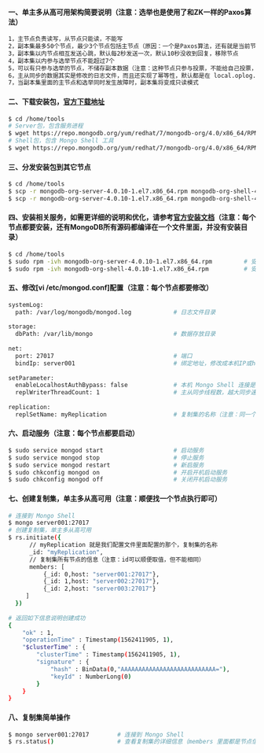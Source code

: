 #### 一、单主多从高可用架构简要说明（注意：选举也是使用了和ZK一样的Paxos算法）
```bash
1，主节点负责读写，从节点只能读，不能写
2，副本集最多50个节点，最少3个节点包括主节点（原因：一个是Paxos算法，还有就是当前节点要向其它节点发送心跳，节点太多，影响效率）
3，副本集以内节点相互发送心跳，默认每2秒发送一次，默认10秒没收到回复，移除节点
4，副本集以内参与选举节点不能超过7个
5，可以有只参与选举的节点，不储存副本数据（注意：这种节点只参与投票，不能给自己投票，不能储存数据）
6，主从同步的数据其实是修改的日志文件，而且还实现了幂等性，默认都是在 local.oplog.rs 数据库里面
7，当副本集里面的主节点和选举同时发生故障时，副本集将变成只读模式
```
#### 二、下载安装包，[官方下载地址](https://www.mongodb.com/download-center/community?jmp=docs)
```bash
$ cd /home/tools
# Server包，包含服务进程
$ wget https://repo.mongodb.org/yum/redhat/7/mongodb-org/4.0/x86_64/RPMS/mongodb-org-server-4.0.10-1.el7.x86_64.rpm
# Shell包，包含 Mongo Shell 工具
$ wget https://repo.mongodb.org/yum/redhat/7/mongodb-org/4.0/x86_64/RPMS/mongodb-org-shell-4.0.10-1.el7.x86_64.rpm
```

#### 三、分发安装包到其它节点
```bash
$ cd /home/tools
$ scp -r mongodb-org-server-4.0.10-1.el7.x86_64.rpm mongodb-org-shell-4.0.10-1.el7.x86_64.rpm root@server002:/home/tools
$ scp -r mongodb-org-server-4.0.10-1.el7.x86_64.rpm mongodb-org-shell-4.0.10-1.el7.x86_64.rpm root@server003:/home/tools
```

#### 四、安装相关服务，如需更详细的说明和优化，请参考[官方安装文档](https://docs.mongodb.com/manual/tutorial/install-mongodb-on-red-hat)（注意：每个节点都要安装，还有MongoDB所有源码都编译在一个文件里面，并没有安装目录）
```bash
$ cd /home/tools
$ sudo rpm -ivh mongodb-org-server-4.0.10-1.el7.x86_64.rpm         # 安装  MongoDB 服务进程
$ sudo rpm -ivh mongodb-org-shell-4.0.10-1.el7.x86_64.rpm          # 安装  Mongo Shell 工具（注意：如果不用可以不安装）
```

#### 五、修改[vi /etc/mongod.conf]配置（注意：每个节点都要修改）
```bash
systemLog:
  path: /var/log/mongodb/mongod.log            # 日志文件目录
  
storage:
  dbPath: /var/lib/mongo                       # 数据存放目录
  
net:
  port: 27017                                  # 端口
  bindIp: server001                            # 绑定地址，修改成本机IP或hostname
  
setParameter:
  enableLocalhostAuthBypass: false             # 本机 Mongo Shell 连接是否需要安全验证
  replWriterThreadCount: 1                     # 主从同步线程数，越大同步速度越快（建议不要超过32）  
  
replication:
  replSetName: myReplication                   # 复制集的名称（注意：同一个复制集里面，所有节点的复制集名称要相同） 
```

#### 六、启动服务（注意：每个节点都要启动）
```bash
$ sudo service mongod start                    # 启动服务
$ sudo service mongod stop                     # 停止服务
$ sudo service mongod restart                  # 新启服务
$ sudo chkconfig mongod on                     # 开启开机启动服务
$ sudo chkconfig mongod off                    # 关闭开机启动服务
```

#### 七、创建复制集，单主多从高可用（注意：顺便找一个节点执行即可）
```bash
# 连接到 Mongo Shell
$ mongo server001:27017
# 创建复制集，单主多从高可用
$ rs.initiate({
      // myReplication 就是我们配置文件里面配置的那个，复制集的名称      
      _id: "myReplication",
      // 复制集所有节点的信息（注意：id可以顺便取值，但不能相同）
      members: [
          {_id: 0,host: "server001:27017"},
          {_id: 1,host: "server002:27017"},
          {_id: 2,host: "server003:27017"}
     ]
  })
  
# 返回如下信息说明创建成功
{
	"ok" : 1,
	"operationTime" : Timestamp(1562411905, 1),
	"$clusterTime" : {
		"clusterTime" : Timestamp(1562411905, 1),
		"signature" : {
			"hash" : BinData(0,"AAAAAAAAAAAAAAAAAAAAAAAAAAA="),
			"keyId" : NumberLong(0)
		}
	}
}  
```

#### 八、复制集简单操作
```bash
$ mongo server001:27017        # 连接到 Mongo Shell
$ rs.status()                  # 查看复制集的详细信息（members 里面都是节点信息，stateStr=PRIMARY表示主节点，SECONDARY表示从节点）
```